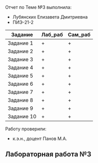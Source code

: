 Отчет по Теме №3 выполнила:
- Лубянских Елизавета Дмитриевна
- ПИЭ-21-2

| Задание | Лаб_раб | Сам_раб |
| ------ | ------ | ------ |
| Задание 1 | + | + |
| Задание 2 | + | + |
| Задание 3 | + | + |
| Задание 4 | + | + |
| Задание 5 | + | + |
| Задание 6 | + | + |
| Задание 7 | + | + |
| Задание 8 | + | + |
| Задание 9 | + | + |
| Задание 10 | + | + |

Работу проверили:
- к.э.н., доцент Панов М.А.

 ## Лабораторная работа №3
